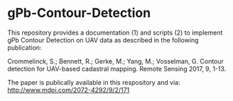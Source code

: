 # gPb-Contour-Detection
This repository provides a documentation (1) and scripts (2) to implement gPb Contour Detection on UAV data as described in the following publication:

Crommelinck, S.; Bennett, R.; Gerke, M.; Yang, M.; Vosselman, G. Contour detection for UAV-based cadastral mapping. Remote Sensing 2017, 9, 1-13. 

The paper is publically available in this respository and via: http://www.mdpi.com/2072-4292/9/2/171

